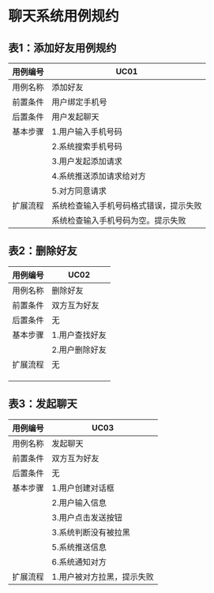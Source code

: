 # 聊天系统用例规约

## 表1：添加好友用例规约

| 用例编号 | UC01                                   |
| -------- | -------------------------------------- |
| 用例名称 | 添加好友                               |
| 前置条件 | 用户绑定手机号                         |
| 后置条件 | 用户发起聊天                           |
| 基本步骤 | 1.用户输入手机号码                     |
|          | 2.系统搜索手机号码                     |
|          | 3.用户发起添加请求                     |
|          | 4.系统推送添加请求给对方               |
|          | 5.对方同意请求                         |
| 扩展流程 | 系统检查输入手机号码格式错误，提示失败 |
|          | 系统检查输入手机号码为空。提示失败     |

## 表2：删除好友

| 用例编号 | UC02           |
| -------- | -------------- |
| 用例名称 | 删除好友       |
| 前置条件 | 双方互为好友   |
| 后置条件 | 无             |
| 基本步骤 | 1.用户查找好友 |
|          | 2.用户删除好友 |
| 扩展流程 | 无             |
|          |                |
|          |                |
|          |                |

## 

## 表3：发起聊天

| 用例编号 | UC03                       |
| -------- | -------------------------- |
| 用例名称 | 发起聊天                   |
| 前置条件 | 双方互为好友               |
| 后置条件 | 无                         |
| 基本步骤 | 1.用户创建对话框           |
|          | 2.用户输入信息             |
|          | 3.用户点击发送按钮         |
|          | 3.系统判断没有被拉黑       |
|          | 5.系统推送信息             |
|          | 6.系统通知对方             |
| 扩展流程 | 1.用户被对方拉黑，提示失败 |

## 